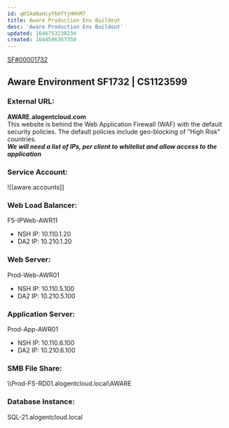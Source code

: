 ```yaml
---
id: qKSAaNaHcyYkHfYjHHhM7
title: Aware Production Env Buildout
desc: 'Aware Production Env Buildout'
updated: 1646753238234
created: 1644506367350
---
```


[SF#00001732](https://alogent.lightning.force.com/lightning/r/DC_Request__c/a751S0000008VBXQA2/view)  

## Aware Environment SF1732 | CS1123599 

### External URL:
**AWARE.alogentcloud.com**  
This website is behind the Web Application Firewall (WAF) with the default security policies.  The default policies include geo-blocking of "High Risk" countries.  
***We will need a list of IPs, per client to whitelist and allow access to the application***  

### Service Account:
![[aware.accounts]]

### Web Load Balancer:
F5-IPWeb-AWR11  
* NSH IP: 10.110.1.20  
* DA2 IP: 10.210.1.20  

### Web Server:
Prod-Web-AWR01  
* NSH IP: 10.110.5.100  
* DA2 IP: 10.210.5.100  

### Application Server:
Prod-App-AWR01  
* NSH IP: 10.110.6.100  
* DA2 IP: 10.210.6.100  

### SMB File Share:
\\\Prod-FS-RD01.alogentcloud.local\AWARE  

### Database Instance:
SQL-21.alogentcloud.local  



